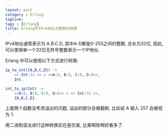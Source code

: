 ```yaml
---
layout: post
category : Erlang
tagline:
tags : [Erlang]
title: Erlang中IPv4地址与整数的转换
---
```


IPv4地址通常表示为 A.B.C.D, 其中A-D都是0-255之间的整数, 总长为32位, 因此,
可以使用单一个32位无符号整数表示一个IP地址.

Erlang 中可以使用以下方式进行转换:

```erlang
ip_to_int({A,B,C,D}) ->
    << Int:32 >> = <<A:8, B:8, C:8, D:8>>,
    Int.

int_to_ip(Int) ->
    <<A:8, B:8, C:8, D:8>> = << Int:32 >>,
    {A,B,C,D}.
```

上面两个函数没考虑溢出的问题, 溢出的部分会被截断, 比如说 A 输入 257 会被视为 1.

用二进制语法进行这种转换实在是优美, 比乘啊除啊好看多了.

